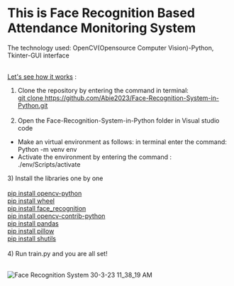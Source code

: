 <h1>This is Face Recognition Based Attendance Monitoring System</h1> 
The technology used: OpenCV(Opensource Computer Vision)-Python, Tkinter-GUI interface<br><br>

<u>Let's see how it works</u> :<br>
1) Clone the repository by entering the command in terminal:<br>
<u>git clone https://github.com/Abie2023/Face-Recognition-System-in-Python.git</u><br><br>
2) Open the Face-Recognition-System-in-Python folder in Visual studio code
<ul>
<li>Make an virtual environment as follows: in terminal enter the command: <br>Python -m venv env
<li>Activate the environment by entering the command : <br> ./env/Scripts/activate
</ul>
3) Install the libraries one by one<br><br>
<u>pip install opencv-python</u> <br>
<u>pip install wheel</u> <br>
<u>pip install face_recognition</u><br>
<u>pip install opencv-contrib-python</u><br>
<u>pip install pandas</u> <br>
<u>pip install pillow</u> <br>
<u>pip install shutils</u><br><br>
4) Run train.py and you are all set!<br><br>

![Face Recognition System 30-3-23 11_38_19 AM](https://user-images.githubusercontent.com/124857975/228792713-291db25d-f74a-46a7-824f-997c6296dfd8.png)

